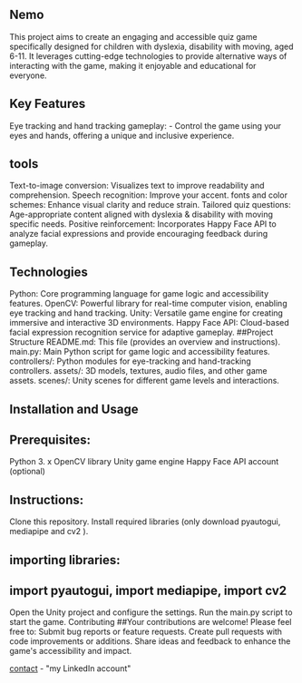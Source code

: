 Nemo
-----
This project aims to create an engaging and accessible quiz game specifically designed for children with dyslexia, disability with moving, aged 6-11.
It leverages cutting-edge technologies to provide alternative ways of interacting with the game, making it enjoyable and educational for everyone.

Key Features
----
Eye tracking and hand tracking gameplay: -
Control the game using your eyes and hands, offering a unique and inclusive experience.

tools
-----
Text-to-image conversion: Visualizes text to improve readability and comprehension.
Speech recognition: Improve your accent.
fonts and color schemes: Enhance visual clarity and reduce strain.
Tailored quiz questions: Age-appropriate content aligned with dyslexia & disability with moving specific needs.
Positive reinforcement: Incorporates Happy Face API to analyze facial expressions and provide encouraging feedback during gameplay.

Technologies
---
Python: Core programming language for game logic and accessibility features.
OpenCV: Powerful library for real-time computer vision, enabling eye tracking and hand tracking.
Unity: Versatile game engine for creating immersive and interactive 3D environments.
Happy Face API: Cloud-based facial expression recognition service for adaptive gameplay.
##Project Structure
README.md: This file (provides an overview and instructions).
main.py: Main Python script for game logic and accessibility features.
controllers/: Python modules for eye-tracking and hand-tracking controllers.
assets/: 3D models, textures, audio files, and other game assets.
scenes/: Unity scenes for different game levels and interactions.

Installation and Usage
---
Prerequisites:
-
Python 3. x
OpenCV library
Unity game engine
Happy Face API account (optional)

Instructions:
--
Clone this repository.
Install required libraries (only download pyautogui, mediapipe and cv2 ).

importing libraries:
---
import pyautogui,
import mediapipe,
import cv2
---
Open the Unity project and configure the settings.
Run the main.py script to start the game.
Contributing
##Your contributions are welcome! Please feel free to:
Submit bug reports or feature requests.
Create pull requests with code improvements or additions.
Share ideas and feedback to enhance the game's accessibility and impact.

[contact](https://www.linkedin.com/in/karim-elgenedy/) - "my LinkedIn account"

